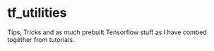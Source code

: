 # tf_utilities
Tips, Tricks and as much prebuilt Tensorflow stuff as I have combed together from tutorials.
